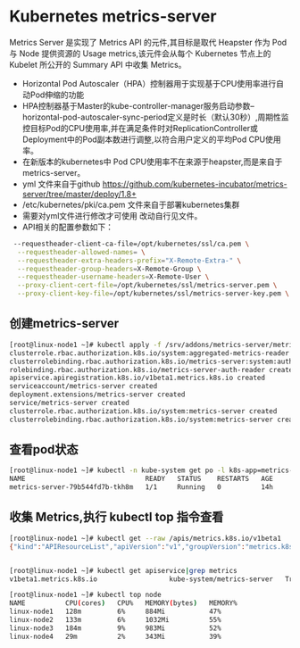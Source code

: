 # Kubernetes metrics-server

Metrics Server 是实现了 Metrics API 的元件,其目标是取代 Heapster 作为 Pod 与 Node 提供资源的 Usage metrics,该元件会从每个 Kubernetes 节点上的 Kubelet 所公开的 Summary API 中收集 Metrics。
- Horizontal Pod Autoscaler（HPA）控制器用于实现基于CPU使用率进行自动Pod伸缩的功能
- HPA控制器基于Master的kube-controller-manager服务启动参数–horizontal-pod-autoscaler-sync-period定义是时长（默认30秒）,周期性监控目标Pod的CPU使用率,并在满足条件时对ReplicationController或Deployment中的Pod副本数进行调整,以符合用户定义的平均Pod CPU使用率。
- 在新版本的kubernetes中 Pod CPU使用率不在来源于heapster,而是来自于metrics-server。
- yml 文件来自于github https://github.com/kubernetes-incubator/metrics-server/tree/master/deploy/1.8+
- /etc/kubernetes/pki/ca.pem 文件来自于部署kubernetes集群
- 需要对yml文件进行修改才可使用 改动自行见文件。
- API相关的配置参数如下：

```bash
 --requestheader-client-ca-file=/opt/kubernetes/ssl/ca.pem \
  --requestheader-allowed-names= \
  --requestheader-extra-headers-prefix="X-Remote-Extra-" \
  --requestheader-group-headers=X-Remote-Group \
  --requestheader-username-headers=X-Remote-User \
  --proxy-client-cert-file=/opt/kubernetes/ssl/metrics-server.pem \
  --proxy-client-key-file=/opt/kubernetes/ssl/metrics-server-key.pem \
```

## 创建metrics-server

```bash
[root@linux-node1 ~]# kubectl apply -f /srv/addons/metrics-server/metrics-server-1.12up.yaml
clusterrole.rbac.authorization.k8s.io/system:aggregated-metrics-reader created
clusterrolebinding.rbac.authorization.k8s.io/metrics-server:system:auth-delegator created
rolebinding.rbac.authorization.k8s.io/metrics-server-auth-reader created
apiservice.apiregistration.k8s.io/v1beta1.metrics.k8s.io created
serviceaccount/metrics-server created
deployment.extensions/metrics-server created
service/metrics-server created
clusterrole.rbac.authorization.k8s.io/system:metrics-server created
clusterrolebinding.rbac.authorization.k8s.io/system:metrics-server created
```

## 查看pod状态

```bash
[root@linux-node1 ~]# kubectl -n kube-system get po -l k8s-app=metrics-server
NAME                              READY   STATUS    RESTARTS   AGE
metrics-server-79b544fd7b-tkh8m   1/1     Running   0          14h
```

## 收集 Metrics,执行 kubectl top 指令查看

```bash
[root@linux-node1 ~]# kubectl get --raw /apis/metrics.k8s.io/v1beta1
{"kind":"APIResourceList","apiVersion":"v1","groupVersion":"metrics.k8s.io/v1beta1","resources":[{"name":"nodes","singularName":"","namespaced":false,"kind":"NodeMetrics","verbs":["get","list"]},{"name":"pods","singularName":"","namespaced":true,"kind":"PodMetrics","verbs":["get","list"]}]}


[root@linux-node1 ~]# kubectl get apiservice|grep metrics
v1beta1.metrics.k8s.io                  kube-system/metrics-server   True        14h

[root@linux-node1 ~]# kubectl top node
NAME          CPU(cores)   CPU%   MEMORY(bytes)   MEMORY%   
linux-node1   128m         6%     884Mi           47%       
linux-node2   133m         6%     1032Mi          55%       
linux-node3   184m         9%     983Mi           52%       
linux-node4   29m          2%     343Mi           39%
```
